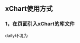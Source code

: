 ## xChart使用方式

### 1，在页面引入xChart的库文件

daily环境为 <script>http://g-assets.daily.taobao.net/thx/charts/chartx/index.js</scirpt>

cdn环境为   <script>http://g.tbcdn.cn/thx/charts/{{版本号}}/chartx/index.js</scirpt>

当前最新CDN版本号为1.7.1

### 2，创建图表

在全局图表对象Chartx下面有一个create对象，上面挂载着全部的图表类型
目前有['bar' , 'force' , 'line' , 'map' , 'pie' , 'planet' , 'progress' , 'radar' , 'scat' , 'tree']
该类型方法需要三个参数，

| 参数位置  | 说明 |
| --------- | ---- |
| 1 |el   --> DOM树中对应的节点，可以是id 也可以是kissy.all("#id")或者jquery("#id")对象|
| 2 |data --> 绘制图表的数据，无数据则传入空数组[]|
| 3 |options --> 绘制图表的配置|



##### 创建一个line chart
```javascript
Chartx.create.line(el , data , options)
```


##### 如果需要拿到chart的图表实例，来绑定事件之类的，则需要在其promise中操作

```javascript
Chartx.create.line(el , data , options).then(function( chart ){
    chart.on("eventType" , function(e){
        do something ......
    });
});

```

TODO：promise then 回调函数的执行在 chart的 绘制之前。。。



### 3，在magix环境的项目中使用chartx

在magix的OPOA项目环境中，我们提供magix扩展来在业务中方便的使用chartx。

首先，请在项目的ini.js文件，找到`exts`配置，加入`chartx/magixext`。

这个时候我们可以在view中很方便的使用`createChart`方法来创建图表了。

```javascript
view.createChart( chartType , el , data , options ).then(function(chart){
    chart.draw()
});
```

view.createChart 唯一的不一样就是第一个参数为要创建的图表类型，后面三个参数则和上面的图表创建方式一一对应

如果需要拿到chart的图表实例，来绑定事件之类的，则需要在其promise中操作

```javascript
view.createChart( chartType , el , data , options).then(function( chart ){
    chart.on("eventType" , function(e){
        do something ......
    });
});

```

TODO：同上，promise then 回调函数的执行在 chart的 绘制之前。。。


DEMO：
```javascript
return View.extend({
    init: function(data) {
    },
    render: function(e) {
        var me = this
        me.renderByPagelet({});
        me._createWorldMap();
    },
    _createWorldMap : function(){
        var me = this;
        me.createChart("map" , $("#worldmap") , [] , {
            mapType : "world"
        });
    }
});

```
